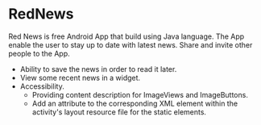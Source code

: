 # RedNews
Red News is free Android App that build using Java language. The App enable the user to stay
up to date with latest news.
Share and invite other people to the App.
- Ability to save the news in order to read it later.
- View some recent news in  a widget.
- Accessibility.
  - Providing content description for ImageViews and ImageButtons.
  - Add an attribute to the corresponding XML element within the activity's layout
    resource file for the static elements.
